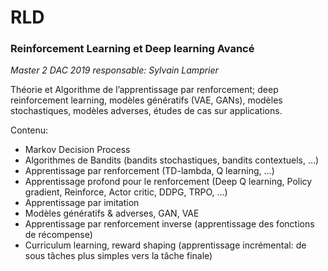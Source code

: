 # RLD
### Reinforcement Learning et Deep learning Avancé

_Master 2 DAC 2019_ 
_responsable: Sylvain Lamprier_ 

Théorie et Algorithme de l’apprentissage par renforcement; deep reinforcement learning, modèles génératifs
(VAE, GANs), modèles stochastiques, modèles adverses, études de cas sur applications.

Contenu:

- Markov Decision Process
- Algorithmes de Bandits (bandits stochastiques, bandits contextuels, …)
- Apprentissage par renforcement (TD-lambda, Q learning, …)
- Apprentissage profond pour le renforcement (Deep Q learning, Policy gradient, Reinforce, Actor critic, DDPG, TRPO, …)
- Apprentissage par imitation
- Modèles génératifs & adverses, GAN, VAE
- Apprentissage par renforcement inverse (apprentissage des fonctions de récompense)
- Curriculum learning, reward shaping (apprentissage incrémental: de sous tâches plus simples vers la tâche finale)
